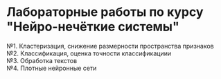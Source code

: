 # Лабораторные работы по курсу "Нейро-нечёткие системы"
№1. Кластеризация, снижение размерности пространства признаков <br />
№2. Классификация, оценка точности классификациии <br />
№3. Обработка текстов <br />
№4. Плотные нейронные сети <br />
